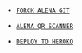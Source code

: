 * [`FORCK ALENA GIT`](https://github.com/Afx-Abu/Alena-MD/fork)

* [`ALENA QR SCANNER`](https://replit.com/@Afx-Abu/ALENA-MD-QR-1?v=1)

* [`DEPLOY TO HEROKO`](https://heroku.com/deploy?template=https://github.com/Afx-Abu/Alena-MD)

